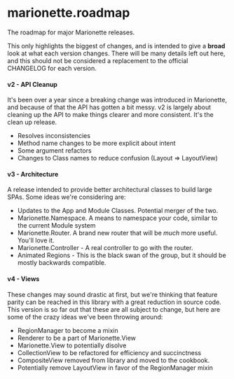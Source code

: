 marionette.roadmap
==================

The roadmap for major Marionette releases.

This only highlights the biggest of changes, and is intended to give a **broad** look at what each version changes. There will be many details left out here, and this should not be considered a replacement to the official CHANGELOG for each version.

#### v2 - API Cleanup

It's been over a year since a breaking change was introduced in Marionette, and because of that the API has gotten a bit messy. v2 is largely about cleaning up the API to make things clearer and more consistent. It's the clean up release.

- Resolves inconsistencies
- Method name changes to be more explicit about intent
- Some argument refactors
- Changes to Class names to reduce confusion (Layout => LayoutView)

#### v3 - Architecture

A release intended to provide better architectural classes to build large SPAs. Some ideas we're considering are:

- Updates to the App and Module Classes. Potential merger of the two.
- Marionette.Namespace. A means to namespace your code, similar to the current Module system
- Marionette.Router. A brand new router that will be *much* more useful. You'll love it.
- Marionette.Controller - A real controller to go with the router.
- Animated Regions - This is the black swan of the group, but it should be mostly backwards compatible.

#### v4 - Views

These changes may sound drastic at first, but we're thinking that feature parity can be reached in this library with a great reduction in source code. This version is so far out that these are all subject to change, but here are some of the crazy ideas we've been throwing around:

- RegionManager to become a mixin
- Renderer to be a part of Marionette.View
- Marionette.View to potentially disolve
- CollectionView to be refactored for efficiency and succinctness
- CompositeView removed from library and moved to the cookbook.
- Potentially remove LayoutView in favor of the RegionManager mixin

